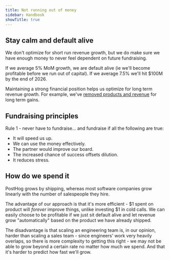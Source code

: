```yaml
---
title: Not running out of money
sidebar: Handbook
showTitle: true
---
```

## Stay calm and default alive

We don't optimize for short run revenue growth, but we do make sure we have enough money to never feel dependent on future fundraising.

If we average 5% MoM growth, we are default alive (ie we'll become profitable before we run out of capital). If we average 7.5% we'll hit $100M by the end of 2026.

Maintaining a strong financial position helps us optimize for long term revenue growth. For example, we've [removed products and revenue](/blog/sunsetting-helm-support-posthog) for long term gains.

## Fundraising principles

Rule 1 - never have to fundraise... and fundraise if all the following are true:

* It will speed us up.
* We can use the money effectively.
* The partner would improve our board.
* The increased chance of success offsets dilution.
* It reduces stress.

## How do we spend it

PostHog grows by shipping, whereas most software companies grow linearly with the number of salespeople they hire.

The advantage of our approach is that it's more efficient - $1 spent on product will _forever_ improve things, unlike investing $1 in cold calls. We can easily choose to be profitable if we just sit default alive and let revenue grow "automatically" based on the product we have already shipped.

The disadvantage is that scaling an engineering team is, in our opinion, harder than scaling a sales team - since engineers' work very heavily overlaps, so there is more complexity to getting this right - we may not be able to grow beyond a certain rate no matter how much we spend. And that it's harder to predict how fast we'll grow.